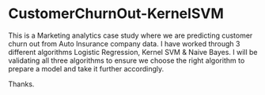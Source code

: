 # CustomerChurnOut-KernelSVM
This is a Marketing analytics case study where we are predicting customer churn out from Auto Insurance company data. I have worked through 3 different algorithms Logistic Regression, Kernel SVM & Naive Bayes. I will be validating all three algorithms to ensure we choose the right algorithm to prepare a model and take it further accordingly.

Thanks.
